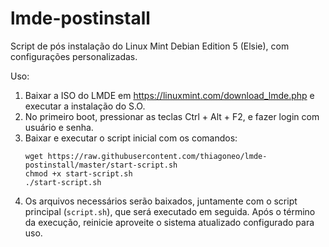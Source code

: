 # lmde-postinstall
Script de pós instalação do Linux Mint Debian Edition 5 (Elsie), com configurações personalizadas.

Uso:
1. Baixar a ISO do LMDE em https://linuxmint.com/download_lmde.php e executar a instalação do S.O.
2. No primeiro boot, pressionar as teclas Ctrl + Alt + F2, e fazer login com usuário e senha.
3. Baixar e executar o script inicial com os comandos:
   ```
   wget https://raw.githubusercontent.com/thiagoneo/lmde-postinstall/master/start-script.sh
   chmod +x start-script.sh
   ./start-script.sh
   ```
4. Os arquivos necessários serão baixados, juntamente com o script principal (`script.sh`), que será executado em seguida. Após o término da execução, reinicie aproveite o sistema atualizado configurado para uso.
